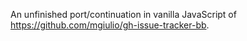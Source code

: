 An unfinished port/continuation in vanilla JavaScript of https://github.com/mgiulio/gh-issue-tracker-bb.
